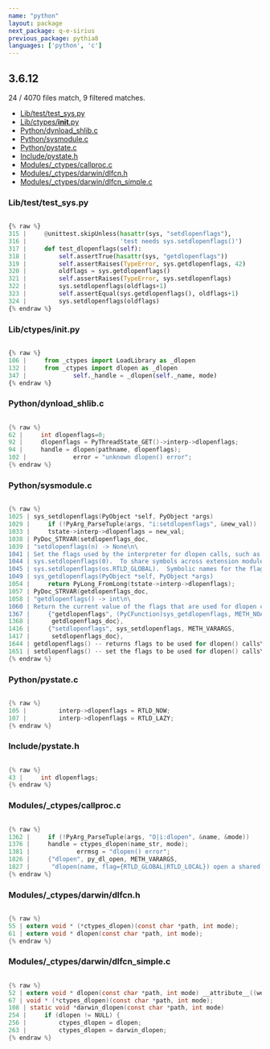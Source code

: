 ```yaml
---
name: "python"
layout: package
next_package: q-e-sirius
previous_package: pythia8
languages: ['python', 'c']
---
```

## 3.6.12
24 / 4070 files match, 9 filtered matches.

 - [Lib/test/test_sys.py](#libtesttest_syspy)
 - [Lib/ctypes/__init__.py](#libctypes__init__py)
 - [Python/dynload_shlib.c](#pythondynload_shlibc)
 - [Python/sysmodule.c](#pythonsysmodulec)
 - [Python/pystate.c](#pythonpystatec)
 - [Include/pystate.h](#includepystateh)
 - [Modules/_ctypes/callproc.c](#modules_ctypescallprocc)
 - [Modules/_ctypes/darwin/dlfcn.h](#modules_ctypesdarwindlfcnh)
 - [Modules/_ctypes/darwin/dlfcn_simple.c](#modules_ctypesdarwindlfcn_simplec)

### Lib/test/test_sys.py

```python

{% raw %}
315 |     @unittest.skipUnless(hasattr(sys, "setdlopenflags"),
316 |                          'test needs sys.setdlopenflags()')
317 |     def test_dlopenflags(self):
318 |         self.assertTrue(hasattr(sys, "getdlopenflags"))
319 |         self.assertRaises(TypeError, sys.getdlopenflags, 42)
320 |         oldflags = sys.getdlopenflags()
321 |         self.assertRaises(TypeError, sys.setdlopenflags)
322 |         sys.setdlopenflags(oldflags+1)
323 |         self.assertEqual(sys.getdlopenflags(), oldflags+1)
324 |         sys.setdlopenflags(oldflags)
{% endraw %}

```
### Lib/ctypes/__init__.py

```python

{% raw %}
106 |     from _ctypes import LoadLibrary as _dlopen
132 |     from _ctypes import dlopen as _dlopen
347 |             self._handle = _dlopen(self._name, mode)
{% endraw %}

```
### Python/dynload_shlib.c

```c

{% raw %}
62 |     int dlopenflags=0;
92 |     dlopenflags = PyThreadState_GET()->interp->dlopenflags;
94 |     handle = dlopen(pathname, dlopenflags);
102 |             error = "unknown dlopen() error";
{% endraw %}

```
### Python/sysmodule.c

```c

{% raw %}
1025 | sys_setdlopenflags(PyObject *self, PyObject *args)
1029 |     if (!PyArg_ParseTuple(args, "i:setdlopenflags", &new_val))
1033 |     tstate->interp->dlopenflags = new_val;
1038 | PyDoc_STRVAR(setdlopenflags_doc,
1039 | "setdlopenflags(n) -> None\n\
1041 | Set the flags used by the interpreter for dlopen calls, such as when the\n\
1044 | sys.setdlopenflags(0).  To share symbols across extension modules, call as\n\
1045 | sys.setdlopenflags(os.RTLD_GLOBAL).  Symbolic names for the flag modules\n\
1049 | sys_getdlopenflags(PyObject *self, PyObject *args)
1054 |     return PyLong_FromLong(tstate->interp->dlopenflags);
1057 | PyDoc_STRVAR(getdlopenflags_doc,
1058 | "getdlopenflags() -> int\n\
1060 | Return the current value of the flags that are used for dlopen calls.\n\
1367 |     {"getdlopenflags", (PyCFunction)sys_getdlopenflags, METH_NOARGS,
1368 |      getdlopenflags_doc},
1416 |     {"setdlopenflags", sys_setdlopenflags, METH_VARARGS,
1417 |      setdlopenflags_doc},
1644 | getdlopenflags() -- returns flags to be used for dlopen() calls\n\
1651 | setdlopenflags() -- set the flags to be used for dlopen() calls\n\
{% endraw %}

```
### Python/pystate.c

```c

{% raw %}
105 |         interp->dlopenflags = RTLD_NOW;
107 |         interp->dlopenflags = RTLD_LAZY;
{% endraw %}

```
### Include/pystate.h

```c

{% raw %}
43 |     int dlopenflags;
{% endraw %}

```
### Modules/_ctypes/callproc.c

```c

{% raw %}
1362 |     if (!PyArg_ParseTuple(args, "O|i:dlopen", &name, &mode))
1376 |     handle = ctypes_dlopen(name_str, mode);
1381 |             errmsg = "dlopen() error";
1826 |     {"dlopen", py_dl_open, METH_VARARGS,
1827 |      "dlopen(name, flag={RTLD_GLOBAL|RTLD_LOCAL}) open a shared library"},
{% endraw %}

```
### Modules/_ctypes/darwin/dlfcn.h

```c

{% raw %}
55 | extern void * (*ctypes_dlopen)(const char *path, int mode);
61 | extern void * dlopen(const char *path, int mode);
{% endraw %}

```
### Modules/_ctypes/darwin/dlfcn_simple.c

```c

{% raw %}
52 | extern void * dlopen(const char *path, int mode) __attribute__((weak_import));
67 | void * (*ctypes_dlopen)(const char *path, int mode);
108 | static void *darwin_dlopen(const char *path, int mode)
254 |     if (dlopen != NULL) {
256 |         ctypes_dlopen = dlopen;
263 |         ctypes_dlopen = darwin_dlopen;
{% endraw %}

```